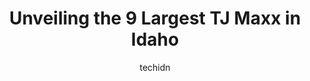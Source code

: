 ---
layout: ampstory
image: https://i0.wp.com/www.depkes.org/wp-content/uploads/2023/06/tj-maxx-0-in-idaho-1685968769.jpeg?resize=640,853
author: techidn
featured: false
description: Discover the impressive array of TJ Maxx options in Idaho, where you can find 9 of the largest TJ Maxx establishments in the area. From renowned classics to hidden gems, Idaho offers a diver
title: Unveiling the 9 Largest TJ Maxx in Idaho
cover:
   title: Unveiling the 9 Largest TJ Maxx in Idaho
   subtitle: Rickpate
   background: https://www.depkes.org/wp-content/uploads/2023/06/tj-maxx-0-in-idaho-1685968769.jpeg

pages: 
 - layout: thirds
   top: <h1>#1 T.J. Maxx</h1>
   bottom: "<p>Would be 5 star but the dressing room was an unpleasant experience.In an effort to prevent theft everyone is treated a criminal. Stopped shopping and left immediately. Ni</p>"
   background: https://www.depkes.org/wp-content/uploads/2023/06/tj-maxx-1-in-idaho-1685968770.jpeg
   backgroundblur: true
 - layout: thirds
   top: <h1>#2 T.J. Maxx</h1>
   bottom: "<p>1964 Bridgeview Blvd, Twin Falls, ID 83301, United States</p>"
   background: https://www.depkes.org/wp-content/uploads/2023/06/tj-maxx-2-in-idaho-1685968770.jpeg
   cta:
      link: https://www.depkes.org/blog/unveiling-the-9-largest-tj-maxx-in-idaho/
      text: Unveiling the 9 Largest TJ Maxx in Idaho
 - layout: thirds
   top: <h1>#3 T.J. Maxx</h1>
   bottom: "<p>2965 S 25th E, Idaho Falls, ID 83406, United States</p>"
   background: https://www.depkes.org/wp-content/uploads/2023/06/tj-maxx-3-in-idaho-1685968770.jpeg
   cta:
      link: https://www.depkes.org/blog/unveiling-the-9-largest-tj-maxx-in-idaho/
      text: Unveiling the 9 Largest TJ Maxx in Idaho
 - layout: thirds
   top: <h1>#4 T.J. Maxx</h1>
   bottom: "<p>14010 E Indiana Ave, Spokane, WA 99216, United States</p>"
   background: https://images.unsplash.com/photo-1510906594845-bc082582c8cc?ixlib=rb-4.0.3&ixid=MnwxMjA3fDB8MHxwaG90by1wYWdlfHx8fGVufDB8fHx8&auto=format&fit=crop&w=640&h=853&q=80
   cta:
      link: https://www.depkes.org/blog/unveiling-the-9-largest-tj-maxx-in-idaho/
      text: Unveiling the 9 Largest TJ Maxx in Idaho
 - layout: thirds
   top: <h1>#5 T.J. Maxx</h1>
   bottom: "<p>430 W Wilbur Ave, Coeur dAlene, ID 83815, United States</p>"
   background: https://images.unsplash.com/photo-1618005182384-a83a8bd57fbe?ixlib=rb-4.0.3&ixid=MnwxMjA3fDB8MHxwaG90by1wYWdlfHx8fGVufDB8fHx8&auto=format&fit=crop&w=640&h=853&q=80
   cta:
      link: https://www.depkes.org/blog/unveiling-the-9-largest-tj-maxx-in-idaho/
      text: Unveiling the 9 Largest TJ Maxx in Idaho
 - layout: thirds
   top: <h1>#6 T.J. Maxx</h1>
   bottom: "<p>4150 Yellowstone Ave, Pocatello, ID 83202, United States</p>"
   background: https://images.unsplash.com/photo-1602536052359-ef94c21c5948?ixlib=rb-4.0.3&ixid=MnwxMjA3fDB8MHxwaG90by1wYWdlfHx8fGVufDB8fHx8&auto=format&fit=crop&w=640&h=853&q=80
   cta:
      link: https://www.depkes.org/blog/unveiling-the-9-largest-tj-maxx-in-idaho/
      text: Unveiling the 9 Largest TJ Maxx in Idaho
 - layout: thirds
   top: <h1>#7 T.J. Maxx</h1>
   bottom: "<p>1136 N Main St, Logan, UT 84341, United States</p>"
   background: https://images.unsplash.com/photo-1546497974-b213c9efb599?ixlib=rb-4.0.3&ixid=MnwxMjA3fDB8MHxwaG90by1wYWdlfHx8fGVufDB8fHx8&auto=format&fit=crop&w=640&h=853&q=80
   cta:
      link: https://www.depkes.org/blog/unveiling-the-9-largest-tj-maxx-in-idaho/
      text: Unveiling the 9 Largest TJ Maxx in Idaho
 - layout: thirds
   middle: Continue reading...
   background: https://images.unsplash.com/photo-1533735380053-eb8d0759b24a?ixlib=rb-4.0.3&ixid=MnwxMjA3fDB8MHxwaG90by1wYWdlfHx8fGVufDB8fHx8&auto=format&fit=crop&w=640&h=853&q=80
   cta:
      link: https://www.depkes.org/blog/unveiling-the-9-largest-tj-maxx-in-idaho/
      text: Unveiling the 9 Largest TJ Maxx in Idaho
      
---